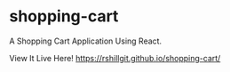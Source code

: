 # shopping-cart

A Shopping Cart Application Using React.

View It Live Here! https://rshillgit.github.io/shopping-cart/
